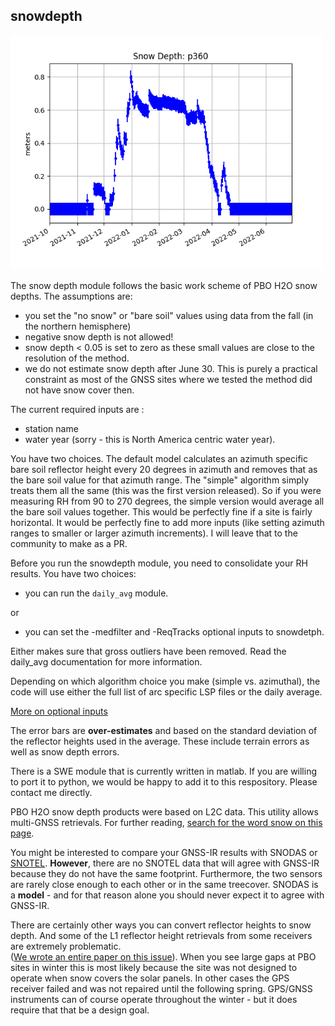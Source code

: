 ## snowdepth

<img src="../_static/example_snow.png" width="500"/>

The snow depth module follows the basic work scheme of PBO H2O snow depths. The assumptions are:

- you set the "no snow" or "bare soil" values using data from the fall (in the northern hemisphere)
- negative snow depth is not allowed!
- snow depth < 0.05 is set to zero as these small values are close to the resolution of the method.
- we do not estimate snow depth after June 30. This is purely a practical constraint as most 
of the GNSS sites where we tested the method did not have snow cover then. 

The current required inputs are :

- station name
- water year (sorry - this is North America centric water year).

You have two choices. The default model calculates an azimuth specific bare soil reflector height every 
20 degrees in azimuth and removes that as the bare soil value for that azimuth range.  The "simple" algorithm simply treats
them all the same (this was the first version released).  So if you were measuring RH from 90 to 270 degrees, 
the simple version would average all the bare soil values together.  This would be perfectly fine if a site 
is fairly horizontal. It would be perfectly fine to add more inputs (like setting 
azimuth ranges to smaller or larger azimuth increments). I will leave that
to the community to make as a PR.

Before you run the snowdepth module, you need to consolidate your RH results. You have two choices:

- you can run the <code>daily_avg</code> module. 

or 

- you can set the -medfilter and -ReqTracks optional inputs to snowdetph.

Either makes sure that gross outliers have been removed. Read the daily_avg documentation for more information.

Depending on which algorithm choice
you make (simple vs. azimuthal), the code will use either the full list of arc specific LSP files or the daily average.

[More on optional inputs](https://gnssrefl.readthedocs.io/en/latest/api/gnssrefl.snowdepth_cl.html)

The error bars are **over-estimates** and based on the standard deviation of the 
reflector heights used in the average. These include terrain errors as well as snow depth errors.

There is a SWE module that is currently written in matlab. If you are willing to port it to
python, we would be happy to add it to this respository. Please contact me directly.

PBO H2O snow depth products were based on L2C data. This utility allows multi-GNSS retrievals.
For further reading, [search for the word snow on this page](https://www.kristinelarson.net/publications/).

You might be interested to compare your GNSS-IR results with 
SNODAS or [SNOTEL](https://data.nal.usda.gov/dataset/snowpack-telemetry-network-snotel).
**However**, there are no SNOTEL data that will agree with GNSS-IR because they do not 
have the same footprint. Furthermore, the two sensors are rarely close enough to 
each other or in the same treecover. SNODAS is a **model** - and for that reason alone 
you should never expect it to agree with GNSS-IR.

There are certainly other ways you can convert reflector heights to snow depth. And 
some of the L1 reflector height retrievals from some receivers are extremely problematic.  
([We wrote an entire paper on this issue](https://www.kristinelarson.net/wp-content/uploads/2015/12/Larson_Small2016.pdf)).
When you see large gaps at PBO sites in winter this is most likely because the site was 
not designed to operate when snow covers the solar panels. In 
other cases the GPS receiver failed and was 
not repaired until the following spring. GPS/GNSS instruments can 
of course operate throughout the winter - but it does 
require that that be a design goal. 
